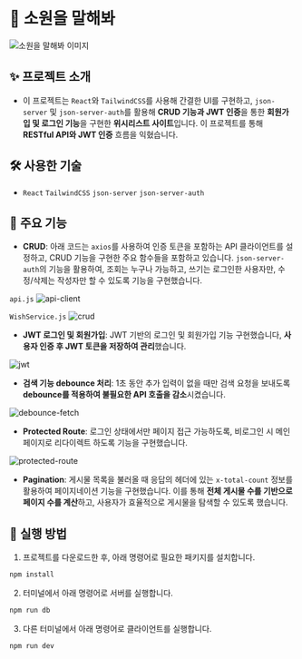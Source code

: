 # 🙏 소원을 말해봐

![소원을 말해봐 이미지](https://github.com/user-attachments/assets/11e99e25-5275-49ed-a292-5b92f7d732f8)

## ✨ 프로젝트 소개

- 이 프로젝트는 `React`와 `TailwindCSS`를 사용해 간결한 UI를 구현하고, `json-server` 및 `json-server-auth`를 활용해 **CRUD 기능과 JWT 인증**을 통한 **회원가입 및 로그인 기능**을 구현한 **위시리스트 사이트**입니다. 이 프로젝트를 통해 **RESTful API와 JWT 인증** 흐름을 익혔습니다.

## 🛠 사용한 기술

- `React` `TailwindCSS` `json-server` `json-server-auth`

## 🚀 주요 기능

- **CRUD**: 아래 코드는 `axios`를 사용하여 인증 토큰을 포함하는 API 클라이언트를 설정하고, CRUD 기능을 구현한 주요 함수들을 포함하고 있습니다. `json-server-auth`의 기능을 활용하여, 조회는 누구나 가능하고, 쓰기는 로그인한 사용자만, 수정/삭제는 작성자만 할 수 있도록 기능을 구현했습니다.

`api.js`
![api-client](https://github.com/user-attachments/assets/60c5b93d-9de0-4467-b013-0ff9b435fe02)

`WishService.js`
![crud](https://github.com/user-attachments/assets/8fd8c172-c868-47df-b05c-945c7aa57afa)

- **JWT 로그인 및 회원가입**: JWT 기반의 로그인 및 회원가입 기능 구현했습니다, **사용자 인증 후 JWT 토큰을 저장하여 관리**했습니다.

![jwt](https://github.com/user-attachments/assets/78e7ba1d-20bc-41f5-8bff-0e550e4d8e1d)

- **검색 기능 debounce 처리**: 1초 동안 추가 입력이 없을 때만 검색 요청을 보내도록 **debounce를 적용하여 불필요한 API 호출을 감소**시켰습니다.

![debounce-fetch](https://github.com/user-attachments/assets/05f8db37-7767-4a78-94e6-c3e871f7c2f0)

- **Protected Route**: 로그인 상태에서만 페이지 접근 가능하도록, 비로그인 시 메인 페이지로 리다이렉트 하도록 기능을 구현했습니다.

![protected-route](https://github.com/user-attachments/assets/f840cf6a-d6cc-4749-b193-15a93af4fc5f)

- **Pagination**: 게시물 목록을 불러올 때 응답의 헤더에 있는 `x-total-count` 정보를 활용하여 페이지네이션 기능을 구현했습니다. 이를 통해 **전체 게시물 수를 기반으로 페이지 수를 계산**하고, 사용자가 효율적으로 게시물을 탐색할 수 있도록 했습니다.

## 🔔 실행 방법

1. 프로젝트를 다운로드한 후, 아래 명령어로 필요한 패키지를 설치합니다.

```bash
npm install
```

2. 터미널에서 아래 명령어로 서버를 실행합니다.

```bash
npm run db
```

3. 다른 터미널에서 아래 명령어로 클라이언트를 실행합니다.

```bash
npm run dev
```
